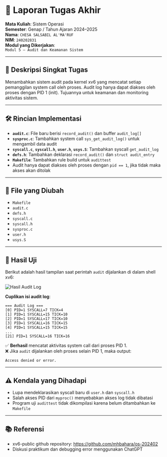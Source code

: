 # 📝 Laporan Tugas Akhir

**Mata Kuliah**: Sistem Operasi  
**Semester**: Genap / Tahun Ajaran 2024–2025  
**Nama**: `CHESA SALSABIL AL'MA'RUF`  
**NIM**: `240202831`  
**Modul yang Dikerjakan**:  
`Modul 5 – Audit dan Keamanan Sistem`

---

## 📌 Deskripsi Singkat Tugas

Menambahkan sistem audit pada kernel xv6 yang mencatat setiap pemanggilan system call oleh proses. Audit log hanya dapat diakses oleh proses dengan PID 1 (init). Tujuannya untuk keamanan dan monitoring aktivitas sistem.

---

## 🛠️ Rincian Implementasi

- **`audit.c`**: File baru berisi `record_audit()` dan buffer `audit_log[]`
- **`sysproc.c`**: Tambahkan system call `sys_get_audit_log()` untuk mengambil data audit
- **`syscall.c`**, **`syscall.h`**, **`user.h`**, **`usys.S`**: Tambahkan syscall `get_audit_log`
- **`defs.h`**: Tambahkan deklarasi `record_audit()` dan `struct audit_entry`
- **`Makefile`**: Tambahkan rule build untuk `audittest`
- Audit hanya dapat diakses oleh proses dengan `pid == 1`, jika tidak maka akses akan ditolak

---

## 📁 File yang Diubah

- `Makefile`  
- `audit.c`  
- `defs.h`  
- `syscall.c`  
- `syscall.h`  
- `sysproc.c`  
- `user.h`  
- `usys.S`

---

## 🔎 Hasil Uji

Berikut adalah hasil tampilan saat perintah `audit` dijalankan di dalam shell xv6:

![Hasil Audit Log](hasil.%20modul%205.png)

**Cuplikan isi audit log**:
````
=== Audit Log ===
[0] PID=1 SYSCALL=7 TICK=4
[1] PID=1 SYSCALL=15 TICK=10
[2] PID=1 SYSCALL=17 TICK=10
[3] PID=1 SYSCALL=16 TICK=15
[4] PID=1 SYSCALL=15 TICK=15
...
[21] PID=1 SYSCALL=16 TICK=16
````

✅ **Berhasil** mencatat aktivitas system call dari proses PID 1.  
❌ Jika `audit` dijalankan oleh proses selain PID 1, maka output:  
````
Access denied or error.
````

---

## ⚠️ Kendala yang Dihadapi

- Lupa mendeklarasikan syscall baru di `user.h` dan `syscall.h`
- Salah akses PID dari `myproc()` menyebabkan akses log tidak dibatasi
- Program uji `audittest` tidak dikompilasi karena belum ditambahkan ke `Makefile`

---

## 📚 Referensi

- xv6-public github repository: https://github.com/mhbahara/os-202402 
- Diskusi praktikum dan debugging error menggunakan ChatGPT  





